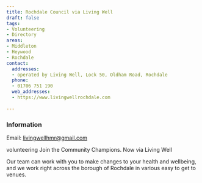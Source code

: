 ```yaml
---
title: Rochdale Council via Living Well
draft: false
tags:
- Volunteering
- Directory
areas:
- Middleton
- Heywood
- Rochdale
contact:
  addresses:
  - operated by Living Well, Lock 50, Oldham Road, Rochdale
  phone:
  - 01706 751 190
  web_addresses:
  - https://www.livingwellrochdale.com
  
---
```


### Information

Email:  livingwellhmr@gmail.com

volunteering
Join the Community Champions. Now via Living Well

Our team can work with you to make changes to your
 health and wellbeing, and we work right across the
  borough of Rochdale in various easy to get to venues.